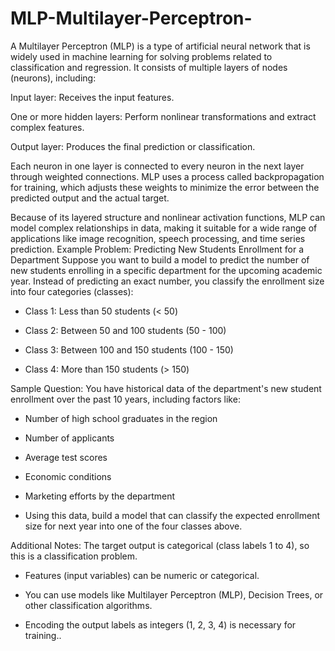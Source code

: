 # MLP-Multilayer-Perceptron-
A Multilayer Perceptron (MLP) is a type of artificial neural network that is widely used in machine learning for solving problems related to classification and regression. It consists of multiple layers of nodes (neurons), including:

Input layer: Receives the input features.

One or more hidden layers: Perform nonlinear transformations and extract complex features.

Output layer: Produces the final prediction or classification.

Each neuron in one layer is connected to every neuron in the next layer through weighted connections. MLP uses a process called backpropagation for training, which adjusts these weights to minimize the error between the predicted output and the actual target.

Because of its layered structure and nonlinear activation functions, MLP can model complex relationships in data, making it suitable for a wide range of applications like image recognition, speech processing, and time series prediction.
Example Problem: Predicting New Students Enrollment for a Department
Suppose you want to build a model to predict the number of new students enrolling in a specific department for the upcoming academic year. Instead of predicting an exact number, you classify the enrollment size into four categories (classes):

- Class 1: Less than 50 students (< 50)

- Class 2: Between 50 and 100 students (50 - 100)

- Class 3: Between 100 and 150 students (100 - 150)

- Class 4: More than 150 students (> 150)

Sample Question:
You have historical data of the department's new student enrollment over the past 10 years, including factors like:

- Number of high school graduates in the region

- Number of applicants

- Average test scores

- Economic conditions

- Marketing efforts by the department

- Using this data, build a model that can classify the expected enrollment size for next year into one of the four classes above.

Additional Notes:
The target output is categorical (class labels 1 to 4), so this is a classification problem.

- Features (input variables) can be numeric or categorical.

- You can use models like Multilayer Perceptron (MLP), Decision Trees, or other classification algorithms.

- Encoding the output labels as integers (1, 2, 3, 4) is necessary for training..
